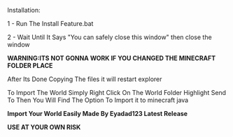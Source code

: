 Installation:

1 - Run The Install Feature.bat

2 - Wait Until It Says "You can safely close this window" then close the window

**WARNING:ITS NOT GONNA WORK IF YOU CHANGED THE MINECRAFT FOLDER PLACE**
 
 
 
 
 
 
After Its Done Copying The files it will restart explorer 

To Import The World Simply Right Click On The World Folder Highlight Send To Then You Will Find The Option To Import it to minecraft java







        
**Import Your World Easily Made By Eyadad123 Latest Release**

**USE AT YOUR OWN RISK**
